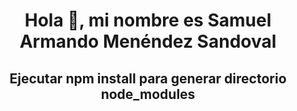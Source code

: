<h1 style="text-align:center">Hola 👋, mi nombre es Samuel Armando Menéndez Sandoval</h1>
<h2 style="text-align:center">Ejecutar npm install para generar directorio node_modules</h2>
